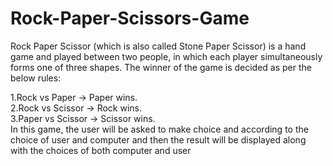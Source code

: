 # Rock-Paper-Scissors-Game

Rock Paper Scissor (which is also called Stone Paper Scissor) is a hand game and played between two people, in which each player simultaneously forms one of three shapes. The winner of the game is decided as per the below rules:

1.Rock vs Paper -> Paper wins.<br/>
2.Rock vs Scissor -> Rock wins.<br/>
3.Paper vs Scissor -> Scissor wins.<br/>
In this game, the user will be asked to make choice and according to the choice of user and computer and then the result will be displayed along with the choices of both computer and user
